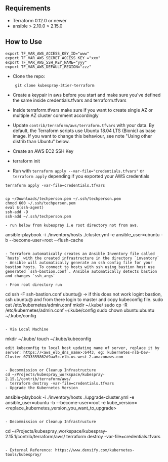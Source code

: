 ## Requirements

- Terraform 0.12.0 or newer
- ansible > 2.10.0  < 2.15.0

## How to Use
```commandline
export TF_VAR_AWS_ACCESS_KEY_ID="www"
export TF_VAR_AWS_SECRET_ACCESS_KEY ="xxx"
export TF_VAR_AWS_SSH_KEY_NAME="yyy"
export TF_VAR_AWS_DEFAULT_REGION="zzz"
``` 

- Clone the repo:
  ```
   git clone kubespray-3tier-terraform
  ```

- Create a keypair in aws before you  start and make sure you've defined the same inside credentials.tfvars and terraform.tfvars
- Inside terraform.tfvars make sure if you want to create single AZ or multiple AZ cluster comment accordingly
- Update `contrib/terraform/aws/terraform.tfvars` with your data. By default, the Terraform scripts use Ubuntu 18.04 LTS (Bionic) as base image. If you want to change this behaviour, see note "Using other distrib than Ubuntu" below.
- Create an AWS EC2 SSH Key
- terraform init
- Run with `terraform apply --var-file="credentials.tfvars"` or `terraform apply` depending if you exported your AWS credentials


```commandline
terraform apply -var-file=credentials.tfvars


cp ~/Downloads/techperson.pem ~/.ssh/techperson.pem
chmod 600 ~/.ssh/techperson.pem
eval $(ssh-agent)
ssh-add -D
ssh-add ~/.ssh/techperson.pem

- run below from kubespray i.e root directory not from aws.
```

ansible-playbook -i ./inventory/hosts ./cluster.yml -e ansible_user=ubuntu -b --become-user=root --flush-cache
 
```commandline

- Terraform automatically creates an Ansible Inventory file called `hosts` with the created infrastructure in the directory `inventory`
- Ansible will automatically generate an ssh config file for your bastion hosts. To connect to hosts with ssh using bastion host use generated `ssh-bastion.conf`. Ansible automatically detects bastion and changes `ssh_args`

- From root directory run
```
  cd <rootdirectory>
  ssh -F ssh-bastion.conf ubuntu@ -> if this does not work logint bastion, ssh ubuntu@<bastion-ip> and from there login to master and copy kubeconfig file.
  sudo cat /etc/kubernetes/admin.conf
  mkdir ~/.kube/
  sudo cp -R /etc/kubernetes/admin.conf ~/.kube/config
  sudo chown ubuntu:ubuntu ~/.kube/config
```  

- Via Local Machine
```  
mkdir ~/.kube/
touch ~/.kube/kubeconfig 
```
edit kubeconfig to local host updating name of server, replace it by server: https://<aws_elb_dns_name>:6443, eg: kubernetes-nlb-Dev-Cluster-0733355862d9aa5c.elb.us-west-2.amazonaws.com


- Decommission or Cleanup Infrastructure
cd ~/Projects/kubespray_workspace/kubespray-2.15.1/contrib/terraform/aws/
  terraform destroy -var-file=credentials.tfvars
- Upgrade the Kubernetes Version
```
ansible-playbook -i ./inventory/hosts ./upgrade-cluster.yml -e ansible_user=ubuntu -b --become-user=root -e kube_version=<replace_kubernetes_version_you_want_to_upgrade> 
```

- Decommission or Cleanup Infrastructure
```
cd ~/Projects/kubespray_workspace/kubespray-2.15.1/contrib/terraform/aws/ 
  terraform destroy -var-file=credentials.tfvars 
```

- External Reference: https://www.densify.com/kubernetes-tools/kubespray/
